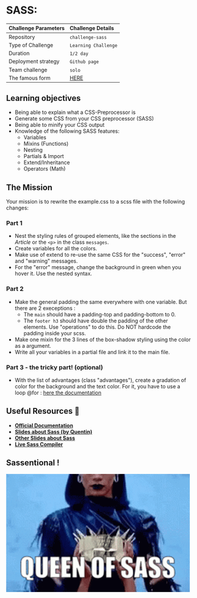 # SASS:

| Challenge Parameters | Challenge Details    |
| :------------------- | :------------------- |
| Repository           | `challenge-sass`     |
| Type of Challenge    | `Learning Challenge` |
| Duration             | `1/2 day`            |
| Deployment strategy  | `Github page`        |
| Team challenge       | `solo`               |
| The famous form      | [HERE](https://docs.google.com/forms/d/e/1FAIpQLSfFavidhi8j_QE9J_ndNws4w7G-4xWXNqJCa0BvWVhvW3ocUw/viewform)             |

## Learning objectives

- Being able to explain what a CSS-Preprocessor is
- Generate some CSS from your CSS preprocessor (SASS)
- Being able to minify your CSS output
- Knowledge of the following SASS features:
  - Variables
  - Mixins (Functions)
  - Nesting
  - Partials & Import
  - Extend/Inheritance
  - Operators (Math)

## The Mission

Your mission is to rewrite the example.css to a scss file with the following changes:

### Part 1

- Nest the styling rules of grouped elements, like the sections in the _Article_ or the `<p>` in the class `messages`.
- Create variables for all the colors.
- Make use of extend to re-use the same CSS for the "success", "error" and "warning" messages.
- For the "error" message, change the background in green when you hover it. Use the nested syntax.

### Part 2

- Make the general padding the same everywhere with one variable. But there are 2 execeptions :
  - The `main` should have a padding-top and padding-bottom to 0.
  - The `footer h3` should have double the padding of the other elements. Use "operations" to do this. Do NOT hardcode the padding inside your scss.
- Make one mixin for the 3 lines of the box-shadow styling using the color as a argument.
- Write all your variables in a partial file and link it to the main file.

### Part 3 - the tricky part! (optional)

- With the list of advantages (class "advantages"), create a gradation of color for the background and the text color. For it, you have to use a loop @for : [here the documentation](https://sass-lang.com/documentation/at-rules/control/for)

## Useful Resources 📜

- [**Official Documentation**](https://sass-lang.com/documentation)
- [**Slides about Sass (by Quentin)**](https://docs.google.com/presentation/d/1lghTnYQOMO70SEZ-8BYktpWRXnXlhoLV5ugqhP8w81s/edit#slide=id.p)
- [**Other Slides about Sass**](https://docs.google.com/presentation/d/1wJn5m84TJmlZ5IRWUsY8HS2vuWSB7VkwS0jjnuWpMWM/edit?usp=sharing)
- [**Live Sass Compiler**](https://marketplace.visualstudio.com/items?itemName=ritwickdey.live-sass)

## Sassentional !

![sass](sass.gif)
